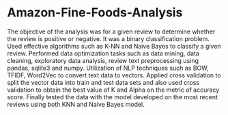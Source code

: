 # Amazon-Fine-Foods-Analysis
The objective of the analysis was for a given review to determine whether the review is positive or negative.
It was a binary classification problem. Used effective algorithms such as K-NN and Naive Bayes to classify a
given review. Performed data optimization tasks such as data mining, data cleaning, exploratory data analysis,
review text preprocessing using pandas, sqlite3 and numpy. Utilization of NLP techniques such as BOW, TFIDF,
Word2Vec to convert text data to vectors. Applied cross validation to split the vector data into train and 
test data sets and also used cross validation to obtain the best value of K and Alpha on the metric of accuracy
score. Finally tested the data with the model developed on the most recent reviews using both KNN and Naive Bayes
model.
